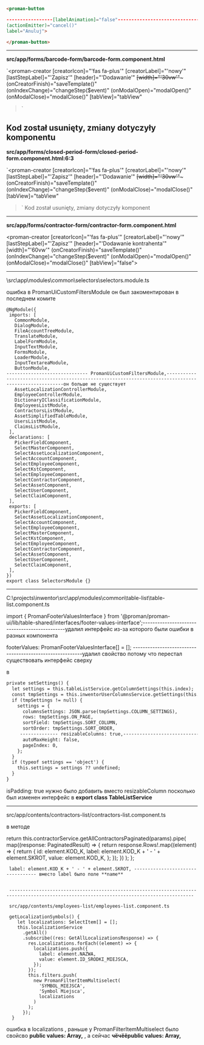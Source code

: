 

```html
<proman-button

-----------------[labelAnimation]="false"---------------------------------------------Kod został usunięty, zmiany dotyczyły komponentu przycisku i animacja nie jest już tam obecna-------------------------------------------------------------
(actionEmitter)="cancel()"
label="Anuluj">

</proman-button>
```
-------------------------------------------------------------------------------------------------------------------------------

**src/app/forms/barcode-form/barcode-form.component.html**

`<proman-creator
  [creatorIcon]="'fas fa-plus'"
  [creatorLabel]="'nowy'"
  [lastStepLabel]="'Zapisz'"
  [header]="'Dodawanie'"
  ~~[width]="'30vw'"~~~
  (onCreatorFinish)="saveTemplate()"
  (onIndexChange)="changeStep($event)"
  (onModalOpen)="modalOpen()"
  (onModalClose)="modalClose()"
  [tabView]="tabView"
  >`

Kod został usunięty, zmiany dotyczyły komponentu 
-------------------------------------------------------------------------------------------------------------------------------
**src/app/forms/closed-period-form/closed-period-form.component.html:6:3**

`<proman-creator
  [creatorIcon]="'fas fa-plus'"
  [creatorLabel]="'nowy'"
  [lastStepLabel]="'Zapisz'"
  [header]="'Dodawanie'"
  ~~[width]="'30vw'"~~~
  (onCreatorFinish)="saveTemplate()"
  (onIndexChange)="changeStep($event)"
  (onModalClose)="modalClose()"
  [tabView]="tabView"
>`
Kod został usunięty, zmiany dotyczyły komponent
-----------------------------------------------------------------------------------------------------
 **src/app/forms/contractor-form/contractor-form.component.html**


<proman-creator
  [creatorIcon]="'fas fa-plus'"
  [creatorLabel]="'nowy'"
  [lastStepLabel]="'Zapisz'"
  [header]="'Dodawanie kontrahenta'"
  [width]="'60vw'"
  (onCreatorFinish)="saveTemplate()"
  (onIndexChange)="changeStep($event)"
  (onModalOpen)="modalOpen()"
  (onModalClose)="modalClose()"
  [tabView]="false">

-----------------------------------------------------------------------------------------------

\src\app\modules\common\selectors\selectors.module.ts

 ошибка в PromanUiCustomFiltersModule  он был закоментирован в последнем комите 

 ```
@NgModule({
  imports: [
    CommonModule,
    DialogModule,
    FileAccountTreeModule,
    TranslateModule,
    LabelFormModule,
    InputTextModule,
    FormsModule,
    LoaderModule,
    InputTextareaModule,
    ButtonModule,
------------------------------ PromanUiCustomFiltersModule,------------------------------------------------------------------------------------------------------он больше не существует
    AssetLocalizationControllerModule,
    EmployeeControllerModule,
    DictionaryIClassificationModule,
    EmployeesListModule,
    ContractorsListModule,
    AssetSimplifiedTableModule,
    UsersListModule,
    ClaimsListModule,
  ],
  declarations: [
    PickerFieldComponent,
    SelectMasterComponent,
    SelectAssetLocalizationComponent,
    SelectAccountComponent,
    SelectEmployeeComponent,
    SelectKstComponent,
    SelectEmployeeComponent,
    SelectContractorComponent,
    SelectAssetComponent,
    SelectUserComponent,
    SelectClaimComponent,
  ],
  exports: [
    PickerFieldComponent,
    SelectAssetLocalizationComponent,
    SelectAccountComponent,
    SelectEmployeeComponent,
    SelectMasterComponent,
    SelectKstComponent,
    SelectEmployeeComponent,
    SelectContractorComponent,
    SelectAssetComponent,
    SelectUserComponent,
    SelectClaimComponent,
  ],
})
export class SelectorsModule {}
```
------------------------------------------------------------------------------------------------------

  C:\projects\inwentor\src\app\modules\common\table-list\table-list.component.ts

  import { PromanFooterValuesInterface } from '@proman/proman-ui/lib/table-shared/interfaces/footer-values-interface';----------------------------------------------удалил интерфейс из-за которого были ошибки в разных компонента 

  footerValues: PromanFooterValuesInterface[] = []; ---------------------------------------------------------удалил свойство потому что перестал существовать интерфейс сверху

  в 
  ```html
private setSettings() {
    let settings = this.tableListService.getColumnSettings(this.index);
    const tmpSettings = this.inwentorUserColumnsService.getSettings(this.index);
    if (tmpSettings != null) {
      settings = {
        columnsSettings: JSON.parse(tmpSettings.COLUMN_SETTINGS),
        rows: tmpSettings.ON_PAGE,
        sortField: tmpSettings.SORT_COLUMN,
        sortOrder: tmpSettings.SORT_ORDER,
       -------------- resizableColumns: true,--------------------------------------------------------------------------- удалил resizableColumns---------------------------
        autoMaxHeight: false,
        pageIndex: 0,
      };
    }
    if (typeof settings == 'object') {
      this.settings = settings ?? undefined;
    }
  }
```

 isPadding: true нужно было добавить вместо resizableColumn посколько был изменен интерфейс в **export class TableListService**



 --------------------------------------------------------------------------------------------------------------------------------------------------------------------------------------------------------------------

 src/app/contents/contractors-list/contractors-list.component.ts

 в методе 

   return this.contractorService.getAllContractorsPaginated(params).pipe(
      map((response: PaginatedResult<ContractorReadModel>) => {
        return response.Rows!.map((element) => {
          return {
            id: element.KOD_K,
            label: element.KOD_K + ' - ' + element.SKROT,
            value: element.KOD_K,
          };
        });
      })
    );
  };

     label: element.KOD_K + ' - ' + element.SKROT, ---------------------------------- вместо label было поле **name**


     ------------------------------------------------------------------------------------------------------------------------------------------

     src/app/contents/employees-list/employees-list.component.ts

```
 getLocalizationSymbols() {
    let localizations: SelectItem[] = [];
    this.localizationService
      .getAll()
      .subscribe((res: GetAllLocalizationsResponse) => {
        res.Localizations.forEach((element) => {
          localizations.push({
            label: element.NAZWA,
            value: element.ID_SRODKI_MIEJSCA,
          });
        });
        this.filters.push(
          new PromanFilterItemMultiselect(
            'SYMBOL_MIEJSCA',
            'Symbol Miejsca',
            localizations
          )
        );
      });
  }
```
ошибка в    localizations , раньше у PromanFilterItemMultiselect было свойсво     **public values: Array<SelectItem>,** , а сейчас **чёчёёpublic values: Array<PromanSelectItem>,**
  

 






